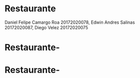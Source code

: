 # Restaurante
Daniel Felipe Camargo Roa 20172020078, 
 Edwin Andres Salinas 20172020087, 
 Diego Velez 20172020075
# Restaurante-
# Restaurante-
